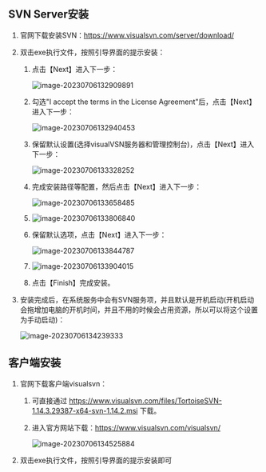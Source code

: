 ## SVN Server安装

1. 官网下载安装SVN：https://www.visualsvn.com/server/download/

2. 双击exe执行文件，按照引导界面的提示安装：

   1. 点击【Next】进入下一步：

      ![image-20230706132909891](https://cdn.jsdelivr.net/gh/letengzz/Two-C@main/img/202307110959450.png)

   2. 勾选"I accept the terms in the License Agreement"后，点击【Next】进入下一步：

      ![image-20230706132940453](https://cdn.jsdelivr.net/gh/letengzz/Two-C@main/img/202307110959899.png)

   3. 保留默认设置(选择visualVSN服务器和管理控制台)，点击【Next】进入下一步：

      ![image-20230706133328252](https://cdn.jsdelivr.net/gh/letengzz/Two-C@main/img/202307110959664.png)

   4. 完成安装路径等配置，然后点击【Next】进入下一步：

      ![image-20230706133658485](https://cdn.jsdelivr.net/gh/letengzz/Two-C@main/img/202307111000260.png)

   5. ![image-20230706133806840](https://cdn.jsdelivr.net/gh/letengzz/Two-C@main/img/202307111000620.png)

   6. 保留默认选项，点击【Next】进入下一步：

      ![image-20230706133844787](https://cdn.jsdelivr.net/gh/letengzz/Two-C@main/img/202307111000905.png)

   7. ![image-20230706133904015](https://cdn.jsdelivr.net/gh/letengzz/Two-C@main/img/202307110959428.png)

   8. 点击【Finish】完成安装。

3. 安装完成后，在系统服务中会有SVN服务项，并且默认是开机启动(开机启动会拖增加电脑的开机时间，并且不用的时候会占用资源，所以可以将这个设置为手动启动)：

   ![image-20230706134239333](https://cdn.jsdelivr.net/gh/letengzz/Two-C@main/img/202307111000812.png)

## 客户端安装

1. 官网下载客户端visualsvn：

   1. 可直接通过 https://www.visualsvn.com/files/TortoiseSVN-1.14.3.29387-x64-svn-1.14.2.msi 下载。

   2. 进入官方网站下载：https://www.visualsvn.com/visualsvn/

      ![image-20230706134525884](https://cdn.jsdelivr.net/gh/letengzz/Two-C@main/img/202307111000999.png)

2. 双击exe执行文件，按照引导界面的提示安装即可
